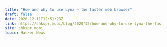 ```yaml
---
title: "How and why to use Lynx – the faster web browser"
draft: false
date: 2020-12-11T12:51:23Z
link: https://shkspr.mobi/blog/2020/12/how-and-why-to-use-lynx-the-faster-web-browser/?utm_medium=RSS&utm_source=hune
site: shkspr.mobi
topic: Hacker News  

---
```

